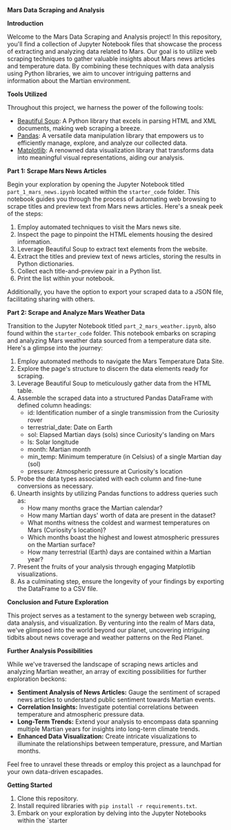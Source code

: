 **Mars Data Scraping and Analysis**


**Introduction**

Welcome to the Mars Data Scraping and Analysis project! In this repository, you'll find a collection of Jupyter Notebook files that showcase the process of extracting and analyzing data related to Mars. Our goal is to utilize web scraping techniques to gather valuable insights about Mars news articles and temperature data. By combining these techniques with data analysis using Python libraries, we aim to uncover intriguing patterns and information about the Martian environment.

**Tools Utilized**

Throughout this project, we harness the power of the following tools:

- [Beautiful Soup](https://www.crummy.com/software/BeautifulSoup/bs4/doc/): A Python library that excels in parsing HTML and XML documents, making web scraping a breeze.
- [Pandas](https://pandas.pydata.org/): A versatile data manipulation library that empowers us to efficiently manage, explore, and analyze our collected data.
- [Matplotlib](https://matplotlib.org/): A renowned data visualization library that transforms data into meaningful visual representations, aiding our analysis.

**Part 1: Scrape Mars News Articles**

Begin your exploration by opening the Jupyter Notebook titled `part_1_mars_news.ipynb` located within the `starter_code` folder. This notebook guides you through the process of automating web browsing to scrape titles and preview text from Mars news articles. Here's a sneak peek of the steps:

1. Employ automated techniques to visit the Mars news site.
2. Inspect the page to pinpoint the HTML elements housing the desired information.
3. Leverage Beautiful Soup to extract text elements from the website.
4. Extract the titles and preview text of news articles, storing the results in Python dictionaries.
5. Collect each title-and-preview pair in a Python list.
6. Print the list within your notebook.

Additionally, you have the option to export your scraped data to a JSON file, facilitating sharing with others.

**Part 2: Scrape and Analyze Mars Weather Data**

Transition to the Jupyter Notebook titled `part_2_mars_weather.ipynb`, also found within the `starter_code` folder. This notebook embarks on scraping and analyzing Mars weather data sourced from a temperature data site. Here's a glimpse into the journey:

1. Employ automated methods to navigate the Mars Temperature Data Site.
2. Explore the page's structure to discern the data elements ready for scraping.
3. Leverage Beautiful Soup to meticulously gather data from the HTML table.
4. Assemble the scraped data into a structured Pandas DataFrame with defined column headings:
   - id: Identification number of a single transmission from the Curiosity rover
   - terrestrial_date: Date on Earth
   - sol: Elapsed Martian days (sols) since Curiosity's landing on Mars
   - ls: Solar longitude
   - month: Martian month
   - min_temp: Minimum temperature (in Celsius) of a single Martian day (sol)
   - pressure: Atmospheric pressure at Curiosity's location
5. Probe the data types associated with each column and fine-tune conversions as necessary.
6. Unearth insights by utilizing Pandas functions to address queries such as:
   - How many months grace the Martian calendar?
   - How many Martian days' worth of data are present in the dataset?
   - What months witness the coldest and warmest temperatures on Mars (Curiosity's location)?
   - Which months boast the highest and lowest atmospheric pressures on the Martian surface?
   - How many terrestrial (Earth) days are contained within a Martian year?
7. Present the fruits of your analysis through engaging Matplotlib visualizations.
8. As a culminating step, ensure the longevity of your findings by exporting the DataFrame to a CSV file.

 **Conclusion and Future Exploration**

This project serves as a testament to the synergy between web scraping, data analysis, and visualization. By venturing into the realm of Mars data, we've glimpsed into the world beyond our planet, uncovering intriguing tidbits about news coverage and weather patterns on the Red Planet.

 **Further Analysis Possibilities**

While we've traversed the landscape of scraping news articles and analyzing Martian weather, an array of exciting possibilities for further exploration beckons:

- **Sentiment Analysis of News Articles:** Gauge the sentiment of scraped news articles to understand public sentiment towards Martian events.
- **Correlation Insights:** Investigate potential correlations between temperature and atmospheric pressure data.
- **Long-Term Trends:** Extend your analysis to encompass data spanning multiple Martian years for insights into long-term climate trends.
- **Enhanced Data Visualization:** Create intricate visualizations to illuminate the relationships between temperature, pressure, and Martian months.

Feel free to unravel these threads or employ this project as a launchpad for your own data-driven escapades.

**Getting Started**

1. Clone this repository.
2. Install required libraries with `pip install -r requirements.txt`.
3. Embark on your exploration by delving into the Jupyter Notebooks within the `starter
